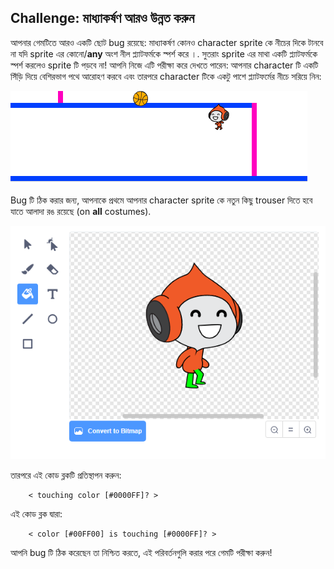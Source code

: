 ## Challenge: মাধ্যাকর্ষণ আরও উন্নত করুন

আপনার গেমটিতে আরও একটি ছোট bug রয়েছে: মাধ্যাকর্ষণ কোনও character sprite কে নীচের দিকে টানবে না যদি sprite এর কোনো/**any** অংশ নীল প্ল্যাটফর্মকে স্পর্শ করে ।. সুতরাং sprite এর মাথা একটি প্ল্যাটফর্মকে স্পর্শ করলেও sprite টি পড়বে না! আপনি নিজে এটি পরীক্ষা করে দেখতে পারেন: আপনার character টি একটি সিঁড়ি দিয়ে বেশিরভাগ পথে আরোহণ করবে এবং তারপরে character টিকে একটু পাশে প্ল্যাটফর্মের নীচে সরিয়ে নিন:

![screenshot](images/dodge-gravity-bug.png)

Bug টি ঠিক করার জন্য, আপনাকে প্রথমে আপনার character sprite কে নতুন কিছু trouser দিতে হবে যাতে আলাদা রঙ রয়েছে (on **all** costumes).

![screenshot](images/dodge-trousers.png)

তারপরে এই কোড ব্লকটি প্রতিস্থাপন করুন:

```blocks3
    < touching color [#0000FF]? >
```

এই কোড ব্লক দ্বারা:

```blocks3
    < color [#00FF00] is touching [#0000FF]? >
```

আপনি bug টি ঠিক করেছেন তা নিশ্চিত করতে, এই পরিবর্তনগুলি করার পরে গেমটি পরীক্ষা করুন!